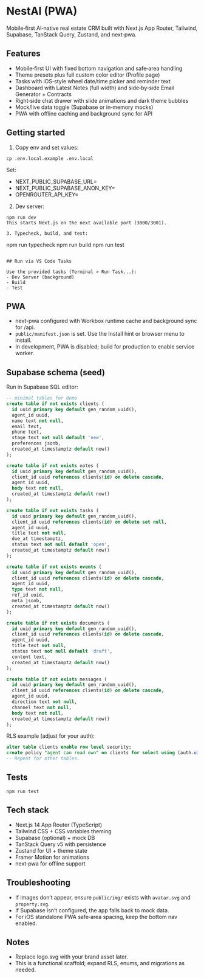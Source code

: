 # NestAI (PWA)

Mobile‑first AI‑native real estate CRM built with Next.js App Router, Tailwind, Supabase, TanStack Query, Zustand, and next‑pwa.

## Features
- Mobile‑first UI with fixed bottom navigation and safe‑area handling
- Theme presets plus full custom color editor (Profile page)
- Tasks with iOS‑style wheel date/time picker and reminder text
- Dashboard with Latest Notes (full width) and side‑by‑side Email Generator + Contracts
- Right‑side chat drawer with slide animations and dark theme bubbles
- Mock/live data toggle (Supabase or in‑memory mocks)
- PWA with offline caching and background sync for API

## Getting started

1. Copy env and set values:

```
cp .env.local.example .env.local
```

Set:
- NEXT_PUBLIC_SUPABASE_URL=
- NEXT_PUBLIC_SUPABASE_ANON_KEY=
- OPENROUTER_API_KEY=

2. Dev server:

```
npm run dev
This starts Next.js on the next available port (3000/3001).

3. Typecheck, build, and test:

```
npm run typecheck
npm run build
npm run test
```

## Run via VS Code Tasks

Use the provided tasks (Terminal > Run Task...):
- Dev Server (background)
- Build
- Test
```

## PWA
- next-pwa configured with Workbox runtime cache and background sync for /api.
- `public/manifest.json` is set. Use the Install hint or browser menu to install.
 - In development, PWA is disabled; build for production to enable service worker.

## Supabase schema (seed)

Run in Supabase SQL editor:

```sql
-- minimal tables for demo
create table if not exists clients (
  id uuid primary key default gen_random_uuid(),
  agent_id uuid,
  name text not null,
  email text,
  phone text,
  stage text not null default 'new',
  preferences jsonb,
  created_at timestamptz default now()
);

create table if not exists notes (
  id uuid primary key default gen_random_uuid(),
  client_id uuid references clients(id) on delete cascade,
  agent_id uuid,
  body text not null,
  created_at timestamptz default now()
);

create table if not exists tasks (
  id uuid primary key default gen_random_uuid(),
  client_id uuid references clients(id) on delete set null,
  agent_id uuid,
  title text not null,
  due_at timestamptz,
  status text not null default 'open',
  created_at timestamptz default now()
);

create table if not exists events (
  id uuid primary key default gen_random_uuid(),
  client_id uuid references clients(id) on delete cascade,
  agent_id uuid,
  type text not null,
  ref_id uuid,
  meta jsonb,
  created_at timestamptz default now()
);

create table if not exists documents (
  id uuid primary key default gen_random_uuid(),
  client_id uuid references clients(id) on delete cascade,
  agent_id uuid,
  title text not null,
  status text not null default 'draft',
  content text,
  created_at timestamptz default now()
);

create table if not exists messages (
  id uuid primary key default gen_random_uuid(),
  client_id uuid references clients(id) on delete cascade,
  agent_id uuid,
  direction text not null,
  channel text not null,
  body text not null,
  created_at timestamptz default now()
);
```

RLS example (adjust for your auth):

```sql
alter table clients enable row level security;
create policy "agent can read own" on clients for select using (auth.uid() = agent_id);
-- Repeat for other tables.
```

## Tests

```
npm run test
```

## Tech stack
- Next.js 14 App Router (TypeScript)
- Tailwind CSS + CSS variables theming
- Supabase (optional) + mock DB
- TanStack Query v5 with persistence
- Zustand for UI + theme state
- Framer Motion for animations
- next‑pwa for offline support

## Troubleshooting
- If images don’t appear, ensure `public/img/` exists with `avatar.svg` and `property.svg`.
- If Supabase isn’t configured, the app falls back to mock data.
- For iOS standalone PWA safe‑area spacing, keep the bottom nav enabled.

## Notes
- Replace logo.svg with your brand asset later.
- This is a functional scaffold; expand RLS, enums, and migrations as needed.
